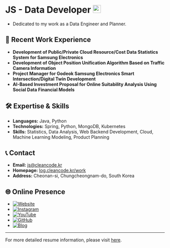 
<h1> JS - Data Developer <img src="https://log.cleancode.kr/images/cleancodePrintImg-dark.png" width="25"></h1>

- Dedicated to my work as a Data Engineer and Planner.

## 💼 Recent Work Experience
- **Development of Public/Private Cloud Resource/Cost Data Statistics System for Samsung Electronics**
- **Development of Object Position Unification Algorithm Based on Traffic Camera Information**
- **Project Manager for Godeok Samsung Electronics Smart Intersection/Digital Twin Development**
- **AI-Based Investment Proposal for Online Suitability Analysis Using Social Data Financial Models**

## 🛠 Expertise & Skills
- **Languages:** Java, Python
- **Technologies:** Spring, Python, MongoDB, Kubernetes
- **Skills:** Statistics, Data Analysis, Web Backend Development, Cloud, Machine Learning Modeling, Product Planning

## 📞 Contact
- **Email:** [js@cleancode.kr](mailto:js@cleancode.kr)
- **Homepage:** [log.cleancode.kr/work](https://log.cleancode.kr/work)
- **Address:** Cheonan-si, Chungcheongnam-do, South Korea

## 🌐 Online Presence
- [![Website](https://img.shields.io/badge/Website-log.cleancode.kr-181717?style=flat-square&logo=google-chrome)](https://log.cleancode.kr/works)
- [![Instagram](https://img.shields.io/badge/Instagram-cleancode_js-E4405F?style=flat-square&logo=instagram&logoColor=white)](https://www.instagram.com/cleancode_js/)
- [![YouTube](https://img.shields.io/badge/YouTube-CleanCode-FF0000?style=flat-square&logo=youtube&logoColor=white)](https://www.youtube.com/channel/UCWMhQtVmjXSyCKJ1SG5VjOA)
- [![GitHub](https://img.shields.io/badge/GitHub-js3322-181717?style=flat-square&logo=github)](https://github.com/js3322)
- [![Blog](https://img.shields.io/badge/Blog-study.cleancode.kr-181717?style=flat-square&logo=wordpress&logoColor=white)](https://study.cleancode.kr/)

---

For more detailed resume information, please visit [here](https://log.cleancode.kr/works).
